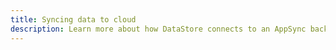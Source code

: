 ```yaml
---
title: Syncing data to cloud
description: Learn more about how DataStore connects to an AppSync backend and automatically syncs all locally saved data using GraphQL.
---
```


<inline-fragment platform="ios" src="~/lib/datastore/fragments/native_common/sync.md"></inline-fragment>
<inline-fragment platform="android" src="~/lib/datastore/fragments/native_common/sync.md"></inline-fragment>
<inline-fragment platform="js" src="~/lib/datastore/fragments/native_common/sync.md"></inline-fragment>